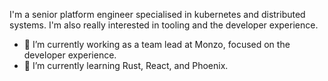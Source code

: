 I'm a senior platform engineer specialised in kubernetes and distributed systems. I'm also really interested in tooling and the developer experience.

- 🔭 I’m currently working as a team lead at Monzo, focused on the developer experience.
- 🌱 I’m currently learning Rust, React, and Phoenix.
